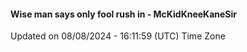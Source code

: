 #### Wise man says only fool rush in - McKidKneeKaneSir
Updated on 08/08/2024 - 16:11:59 (UTC) Time Zone
